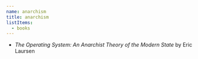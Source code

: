 ```yaml
---
name: anarchism
title: anarchism
listItems:
  - books
---
```


- _The Operating System: An Anarchist Theory of the Modern State_ by Eric Laursen